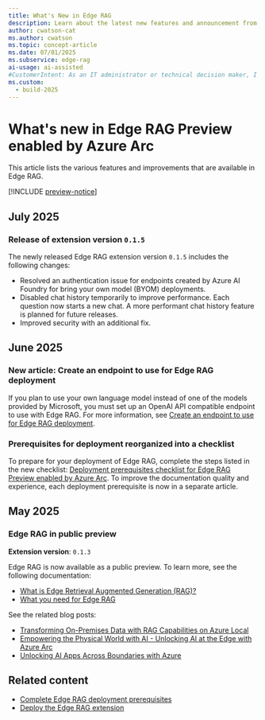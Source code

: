 ```yaml
---
title: What's New in Edge RAG
description: Learn about the latest new features and announcement from the past few months.
author: cwatson-cat
ms.author: cwatson
ms.topic: concept-article
ms.date: 07/01/2025
ms.subservice: edge-rag
ai-usage: ai-assisted
#CustomerIntent: As an IT administrator or technical decision maker, I want to stay updated on the latest features and improvements for Edge RAG so that I can effectively plan, deploy, and manage the Edge RAG solution in my organization.
ms.custom:
  - build-2025
---
```


# What's new in Edge RAG Preview enabled by Azure Arc

This article lists the various features and improvements that are available in Edge RAG.

[!INCLUDE [preview-notice](includes/preview-notice.md)]

## July 2025

### Release of extension version `0.1.5`

The newly released Edge RAG extension version `0.1.5` includes the following changes:

- Resolved an authentication issue for endpoints created by Azure AI Foundry for bring your own model (BYOM) deployments.
- Disabled chat history temporarily to improve performance. Each question now starts a new chat. A more performant chat history feature is planned for future releases.
- Improved security with an additional fix.

## June 2025

### New article: Create an endpoint to use for Edge RAG deployment

If you plan to use your own language model instead of one of the models provided by Microsoft, you must set up an OpenAI API compatible endpoint to use with Edge RAG. For more information, see [Create an endpoint to use for Edge RAG deployment](prepare-model-endpoint.md).

### Prerequisites for deployment reorganized into a checklist

To prepare for your deployment of Edge RAG, complete the steps listed in the new checklist:
[Deployment prerequisites checklist for Edge RAG Preview enabled by Azure Arc](complete-prerequisites.md). To improve the documentation quality and experience, each deployment prerequisite is now in a separate article.

## May 2025

### Edge RAG in public preview

**Extension version**: `0.1.3`

Edge RAG is now available as a public preview. To learn more, see the following documentation:

- [What is Edge Retrieval Augmented Generation (RAG)?](overview.md)
- [What you need for Edge RAG](requirements.md)

See the related blog posts:

- [Transforming On-Premises Data with RAG Capabilities on Azure Local](https://techcommunity.microsoft.com/blog/azurearcblog/transforming-on-premises-data-with-rag-capabilities-on-azure-local/4415217)
- [Empowering the Physical World with AI - Unlocking AI at the Edge with Azure Arc](https://techcommunity.microsoft.com/blog/azurearcblog/empowering-the-physical-world-with-ai/4415204)
- [Unlocking AI Apps Across Boundaries with Azure](https://techcommunity.microsoft.com/blog/AzureArcBlog/unlocking-ai-apps-across-boundaries-with-azure/4410457)

## Related content

- [Complete Edge RAG deployment prerequisites](complete-prerequisites.md)
- [Deploy the Edge RAG extension](deploy.md)

